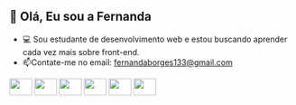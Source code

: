 ## 👋 Olá, Eu sou a Fernanda

- 💻 Sou estudante de desenvolvimento web e estou buscando aprender cada vez mais sobre front-end.
- 📫Contate-me no email: fernandaborges133@gmail.com


<div style= "display: inline_block" >
<img src ="https://cdn.jsdelivr.net/gh/devicons/devicon/icons/html5/html5-original.svg" align="center" height="30" width="40"/>
<img src ="https://cdn.jsdelivr.net/gh/devicons/devicon/icons/css3/css3-original.svg" align="center" height="30" width="40"/>
<img src ="https://cdn.jsdelivr.net/gh/devicons/devicon/icons/javascript/javascript-original.svg" align="center" height="30" width="40"/>
<img src ="https://cdn.jsdelivr.net/gh/devicons/devicon/icons/nodejs/nodejs-original.svg" align="center" height="30" width="40"/>
<img src ="https://cdn.jsdelivr.net/gh/devicons/devicon/icons/postgresql/postgresql-original.svg" align="center" height="30" width="40"/>
<img src ="https://cdn.jsdelivr.net/gh/devicons/devicon/icons/vscode/vscode-original.svg" align="center" height="30" width="40"/>
</div>

